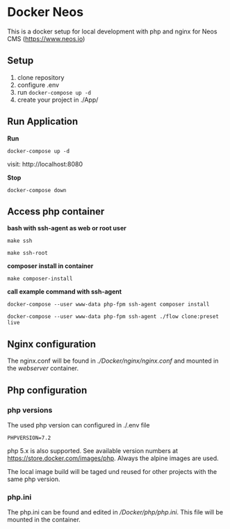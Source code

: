 # Docker Neos

This is a docker setup for local development with php and nginx for Neos CMS (https://www.neos.io)

## Setup

1. clone repository
2. configure .env
4. run ```docker-compose up -d```
5. create your project in ./App/

## Run Application

**Run**

```docker-compose up -d```

visit: http://localhost:8080

**Stop**

```docker-compose down```


## Access php container

**bash with ssh-agent as web or root user**

```make ssh```

```make ssh-root```

**composer install in container**

```make composer-install```

**call example command with ssh-agent**

```docker-compose --user www-data php-fpm ssh-agent composer install```

```docker-compose --user www-data php-fpm ssh-agent ./flow clone:preset live```


## Nginx configuration

The nginx.conf will be found in _./Docker/nginx/nginx.conf_ and mounted in the _webserver_ container.

## Php configuration

### php versions

The used php version can configured in ./.env file

```PHPVERSION=7.2```

php 5.x is also supported. See available version numbers at https://store.docker.com/images/php. Always the alpine images are used.

The local image build will be taged und reused for other projects with the same php version.

### php.ini

The php.ini can be found and edited in _/Docker/php/php.ini_. This file will be mounted in the container.
